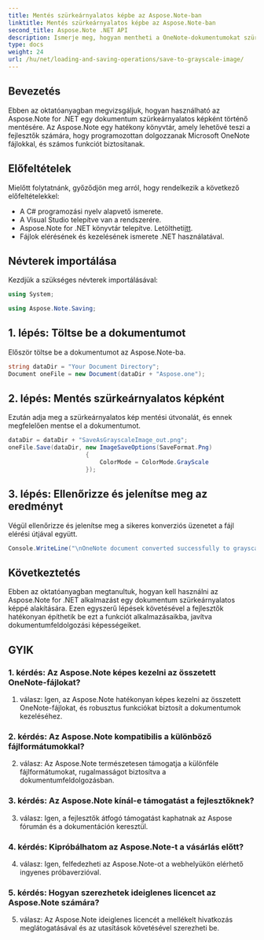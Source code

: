 ```yaml
---
title: Mentés szürkeárnyalatos képbe az Aspose.Note-ban
linktitle: Mentés szürkeárnyalatos képbe az Aspose.Note-ban
second_title: Aspose.Note .NET API
description: Ismerje meg, hogyan mentheti a OneNote-dokumentumokat szürkeárnyalatos képként az Aspose.Note for .NET segítségével. Kövesse ezt az átfogó oktatóanyagot a hatékony dokumentumfeldolgozás érdekében.
type: docs
weight: 24
url: /hu/net/loading-and-saving-operations/save-to-grayscale-image/
---
```

## Bevezetés

Ebben az oktatóanyagban megvizsgáljuk, hogyan használható az Aspose.Note for .NET egy dokumentum szürkeárnyalatos képként történő mentésére. Az Aspose.Note egy hatékony könyvtár, amely lehetővé teszi a fejlesztők számára, hogy programozottan dolgozzanak Microsoft OneNote fájlokkal, és számos funkciót biztosítanak.

## Előfeltételek

Mielőtt folytatnánk, győződjön meg arról, hogy rendelkezik a következő előfeltételekkel:

- A C# programozási nyelv alapvető ismerete.
- A Visual Studio telepítve van a rendszerére.
-  Aspose.Note for .NET könyvtár telepítve. Letöltheti[itt](https://releases.aspose.com/note/net/).
- Fájlok elérésének és kezelésének ismerete .NET használatával.

## Névterek importálása

Kezdjük a szükséges névterek importálásával:

```csharp
using System;

using Aspose.Note.Saving;

```

## 1. lépés: Töltse be a dokumentumot

Először töltse be a dokumentumot az Aspose.Note-ba. 

```csharp
string dataDir = "Your Document Directory";
Document oneFile = new Document(dataDir + "Aspose.one");
```

## 2. lépés: Mentés szürkeárnyalatos képként

Ezután adja meg a szürkeárnyalatos kép mentési útvonalát, és ennek megfelelően mentse el a dokumentumot.

```csharp
dataDir = dataDir + "SaveAsGrayscaleImage_out.png";
oneFile.Save(dataDir, new ImageSaveOptions(SaveFormat.Png)
					  {
						  ColorMode = ColorMode.GrayScale
					  });
```

## 3. lépés: Ellenőrizze és jelenítse meg az eredményt

Végül ellenőrizze és jelenítse meg a sikeres konverziós üzenetet a fájl elérési útjával együtt.

```csharp
Console.WriteLine("\nOneNote document converted successfully to grayscale image.\nFile saved at " + dataDir);
```

## Következtetés

Ebben az oktatóanyagban megtanultuk, hogyan kell használni az Aspose.Note for .NET alkalmazást egy dokumentum szürkeárnyalatos képpé alakítására. Ezen egyszerű lépések követésével a fejlesztők hatékonyan építhetik be ezt a funkciót alkalmazásaikba, javítva dokumentumfeldolgozási képességeiket.

## GYIK

### 1. kérdés: Az Aspose.Note képes kezelni az összetett OneNote-fájlokat?

1. válasz: Igen, az Aspose.Note hatékonyan képes kezelni az összetett OneNote-fájlokat, és robusztus funkciókat biztosít a dokumentumok kezeléséhez.

### 2. kérdés: Az Aspose.Note kompatibilis a különböző fájlformátumokkal?

2. válasz: Az Aspose.Note természetesen támogatja a különféle fájlformátumokat, rugalmasságot biztosítva a dokumentumfeldolgozásban.

### 3. kérdés: Az Aspose.Note kínál-e támogatást a fejlesztőknek?

3. válasz: Igen, a fejlesztők átfogó támogatást kaphatnak az Aspose fórumán és a dokumentáción keresztül.

### 4. kérdés: Kipróbálhatom az Aspose.Note-t a vásárlás előtt?

4. válasz: Igen, felfedezheti az Aspose.Note-ot a webhelyükön elérhető ingyenes próbaverzióval.

### 5. kérdés: Hogyan szerezhetek ideiglenes licencet az Aspose.Note számára?

5. válasz: Az Aspose.Note ideiglenes licencét a mellékelt hivatkozás meglátogatásával és az utasítások követésével szerezheti be.